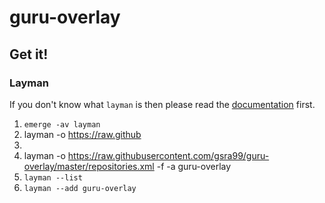 # guru-overlay
## Get it!
### Layman
If you don't know what `layman` is then please read the [documentation][docs-layman] first.

1. `emerge -av layman`
2. layman -o https://raw.github
2. 
3. layman -o https://raw.githubusercontent.com/gsra99/guru-overlay/master/repositories.xml -f -a guru-overlay
3. `layman --list`
4. `layman --add guru-overlay`

[docs-layman]: http://www.gentoo.org/proj/en/overlays/userguide.xml
